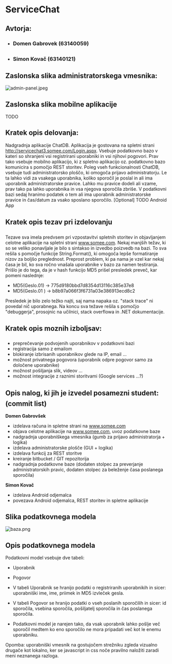 # ServiceChat #
## Avtorja: ##
* ### Domen Gabrovek (63140059) ###
* ### Simon Kovač (63140121) ###

## Zaslonska slika administratorskega vmesnika: ##
![admin-panel.jpeg](https://bitbucket.org/repo/ExydLG/images/3714767854-admin-panel.jpeg)

## Zaslonska slika mobilne aplikacije ##
TODO

## Kratek opis delovanja: ##

Nadgradnja aplikacije ChatDB. Aplikacija je gostovana na spletni strani http://servicechat3.somee.com/Login.aspx. Vsebuje podatkovno bazo v kateri so shranjeni vsi registrirani uporabniki in vsi njihovi pogovori. Prav tako vsebuje mobilno aplikacijo, ki z spletno aplikacijo oz. podatkovno bazo komunicira s pomočjo REST storitev. Poleg vseh funkcionalnosti ChatDB, vsebuje tudi administratorsko ploščo, ki omogoča prijavo administratorju. Le ta lahko vidi za vsakega uporabnika, koliko sporočil je poslal in ali ima uporabnik administratorske pravice. Lahko mu pravice dodeli ali vzame, prav tako pa lahko uporabnika in vsa njegova sporočila zbriše. V podatkovni bazi sedaj hranimo podatek o tem ali ima uporabnik administratorske pravice in čas/datum za vsako sposlano sporočilo. 
[Optional] TODO Android App

## Kratek opis tezav pri izdelovanju ##

Tezave sva imela predvsem pri vzpostavitvi spletnih storitev in objavljanjem celotne aplikacije na spletni strani www.somee.com. Nekaj manjših težav, ki so se veliko ponavljale je bilo s sintakso in izvedbo poizvedb na bazi. To sva rešila s pomočje funkcije String.Format(), ki omogoča lepše formatiranje nizov za boljšo preglednost. Preprost problem, ki pa nama je vzel kar nekaj časa je bil, ko sva ročno vnašala uporabnike v bazo za namen testiranja. Prišlo je do tega, da je v hash funkcijo MD5 prišel presledek preveč, kar pomeni naslednje:

- MD5(Geslo.01)  -> 775d9180bbd7d8354d13116c385e37e8
- MD5(Geslo.01 ) -> b8b97a066f3f6731a03e386913ecd8c2

Presledek je bilo zelo težko najti, saj nama napaka oz. "stack trace" ni povedal nič uporabnega. Na koncu sva težave rešila s pomočjo "debuggerja", prosojnic na učilnici, stack overflowa in .NET dokumentacije. 

## Kratek opis moznih izboljsav: ##

- preprečevanje podvojenih uporabnikov v podatkovni bazi
- registracija samo z emailom
- blokiranje izbrisanih uporabnikov glede na IP, email ...
- možnost privatnega pogovora (uporabnik odpre pogovor samo za določene uporabnike)
- možnost pošiljanja slik, videov ... 
- možnost integracije z raznimi storitvami (Google services ...?)

## Opis nalog, ki jih je izvedel posamezni student:(commit list) ##

**Domen Gabrovšek**

* izdelava računa in spletne strani na www.somee.com
* objava celotne aplikacije na www.somee.com, uvoz podatkovne baze
* nadgradnja uporabniškega vmesnika (gumb za prijavo administratorja + logika)
* izdelava administratorske plošče (GUI + logika)
* izdelava funkcij za REST storitve
* kreiranje bitbucket / GIT repozitorija
* nadgradnja podatkovne baze (dodaten stolpec za preverjanje administratorskih pravic, dodaten stolpec za beleženje časa poslanega sporočila)

**Simon Kovač**

* izdelava Android odjemalca
* povezava Android odjemalca, REST storitev in spletne aplikacije

## Slika podatkovnega modela ##
![baza.png](https://bitbucket.org/repo/ExydLG/images/1394966401-baza.png)

## Opis podatkovnega modela ##

Podatkovni model vsebuje dve tabeli:

- Uporabnik
- Pogovor

- V tabeli Uporabnik se hranijo podatki o registriranih uporabnikih in sicer: uporabniški ime, ime, priimek in MD5 izvleček gesla. 
- V tabeli Pogovor se hranijo podatki o vseh poslanih sporočilih in sicer: id sporočila, vsebina sporočila, pošiljatelj sporočila in čas poslanega sporočila.
- Podatkovni model je narejen tako, da vsak uporabnik lahko pošlje več sporočil medtem ko eno sporočilo ne mora pripadati več kot le enemu uporabniku.

Opomba: uporabniški vmesnik na gostujočem strežniku zgleda vizualno drugače kot lokalno, ker se javascript in css noče pravilno naložiti zaradi meni neznanega razloga.